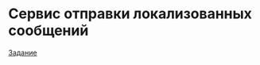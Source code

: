 # Сервис отправки локализованных сообщений

[Задание](https://github.com/netology-code/jd-homeworks/blob/master/mocks/task1/README.md)
